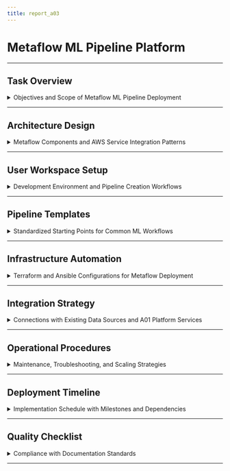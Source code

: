 ```yaml
---
title: report_a03
---
```


# Metaflow ML Pipeline Platform

---

## Task Overview

<details>
<summary>Objectives and Scope of Metaflow ML Pipeline Deployment</summary>

---

- **Purpose**: Design and plan a Metaflow cluster deployment for building, running, and managing machine learning pipelines.
- **Scope**: Leverage existing AWS Data Platform infrastructure (A01) to support ML workflow orchestration for data science teams.
- **Target audience**: Data scientists, ML engineers, and platform administrators.
- **Outcome**: A production-ready Metaflow platform supporting `20-30` users with scalable ML pipeline capabilities.

#### Key Requirements

- **Foundation dependency**: Build upon A01 AWS Data Platform infrastructure.
- **ML workflow focus**: Enable versioned, reproducible, and scalable ML pipelines.
- **Cloud integration**: Seamless AWS service integration for compute scaling and artifact storage.
- **User accessibility**: Support both local development and cloud execution environments.
- **Pipeline templates**: Standardized starting points for common ML workflows.

---

#### Success Metrics

- **User adoption**: `>90%` of ML team using Metaflow for pipeline development within `2` months.
- **Pipeline reliability**: `>95%` successful pipeline execution rate.
- **Development velocity**: Reduce ML experiment iteration time by `50%`.
- **Resource efficiency**: Automatic scaling reduces compute costs by `30%`.

---

</details>

---

## Architecture Design

<details>
<summary>Metaflow Components and AWS Service Integration Patterns</summary>

---

- **Core architecture**: Netflix's Metaflow orchestrating ML workflows with AWS backend services.
- **Service components**:
  - Metaflow service: Central metadata and orchestration engine.
  - Metadata store: PostgreSQL database for pipeline versioning and lineage.
  - Artifact store: S3 buckets for model artifacts and intermediate data.
  - Compute backend: EC2/Batch for scalable pipeline execution.
- **Integration layer**: Connections with A01 platform services (FreeIPA, EFS, VPC).

#### Component Relationships

- **Metaflow service**:
  - Instance type: `m5.large` for metadata API and web UI.
  - Database: RDS PostgreSQL (`db.t3.medium`) for metadata storage.
  - Storage: S3 bucket with versioning for artifact persistence.
- **Compute scaling**:
  - AWS Batch job queues for pipeline step execution.
  - EC2 Spot instances for cost-effective compute resources.
  - Auto-scaling based on pipeline queue depth and resource demands.

---

#### AWS Service Integration

- **S3 artifact storage**:
  ```python
  from metaflow import S3
  
  # Automatic artifact storage
  @step
  def train_model(self):
      # Model artifacts automatically stored in S3
      self.model = train_ml_model(self.data)
      self.next(self.evaluate)
  ```
- **Batch compute integration**: Seamless scaling from local execution to cloud compute.
- **IAM role management**: Integration with A01 FreeIPA for user authentication and S3 access.

---

</details>

---

## User Workspace Setup

<details>
<summary>Development Environment and Pipeline Creation Workflows</summary>

---

- **Local development**: Workstation setup with Metaflow client and AWS credential management.
- **Cloud execution**: Seamless transition from local testing to cloud-scale execution.
- **Notebook integration**: JupyterHub integration for interactive ML development.
- **Version control**: Git integration for pipeline code and automatic versioning.

#### Development Environment Configuration

- **Metaflow client setup**:
  ```bash
  # Install Metaflow with AWS support
  pip install metaflow[aws]
  
  # Configure AWS backend
  metaflow configure aws
  ```
- **AWS credentials**: Integration with FreeIPA for temporary credential generation.
- **IDE integration**: VS Code extensions and command-line tools for pipeline development.
- **Environment management**: Conda/pip environments with dependency isolation.

---

#### Pipeline Development Workflow

- **Template-based creation**: Pre-built templates for common ML patterns.
- **Local testing**: Full pipeline execution on development workstations.
- **Cloud deployment**: One-command scaling to AWS Batch for production runs.
- **Example workflow structure**:
  ```python
  from metaflow import FlowSpec, step, batch
  
  class MLPipeline(FlowSpec):
      @step
      def start(self):
          self.raw_data = load_training_data()
          self.next(self.preprocess)
      
      @batch(cpu=4, memory=8000)
      @step  
      def preprocess(self):
          self.clean_data = preprocess(self.raw_data)
          self.next(self.train)
  ```

---

</details>

---

## Pipeline Templates

<details>
<summary>Standardized Starting Points for Common ML Workflows</summary>

---

- **Template categories**: Classification, regression, time series, NLP, computer vision.
- **Best practices**: Embedded data validation, model evaluation, and deployment patterns.
- **Customization**: Modular components for easy adaptation to specific use cases.
- **Documentation**: Comprehensive guides and examples for each template type.

#### Standard Template Structure

- **Data ingestion template**:
  ```python
  @step
  def ingest_data(self):
      # Standardized data loading with validation
      self.dataset = load_and_validate_data(
          source=self.data_source,
          schema=self.data_schema
      )
      self.next(self.split_data)
  ```
- **Model training template**: Automated hyperparameter tuning and cross-validation.
- **Evaluation template**: Standardized metrics calculation and model comparison.
- **Deployment template**: Model registration and serving preparation.

---

#### Template Customization

- **Parameter configuration**: YAML-based configuration for template customization.
- **Component swapping**: Modular design allows easy algorithm/technique substitution.
- **Extension points**: Hooks for custom preprocessing, feature engineering, and post-processing.
- **Validation rules**: Built-in checks for data quality and model performance thresholds.

---

</details>

---

## Infrastructure Automation

<details>
<summary>Terraform and Ansible Configurations for Metaflow Deployment</summary>

---

- **Terraform modules**: Infrastructure provisioning for Metaflow service components.
- **Ansible playbooks**: Software configuration and integration with A01 platform.
- **CI/CD integration**: Automated deployment pipelines for infrastructure updates.
- **Environment management**: Separate configurations for development, staging, and production.

#### Terraform Configuration

- **Metaflow service infrastructure**:
  ```hcl
  module "metaflow_service" {
    source = "./modules/metaflow"
    
    vpc_id             = module.vpc.vpc_id
    private_subnet_ids = module.vpc.private_subnets
    
    # RDS PostgreSQL for metadata
    db_instance_class = "db.t3.medium"
    db_allocated_storage = 100
    
    # S3 bucket for artifacts
    artifact_bucket_name = "metaflow-artifacts-${random_id.bucket_suffix.hex}"
    
    tags = local.common_tags
  }
  ```
- **AWS Batch job queues**:
  ```hcl
  resource "aws_batch_job_queue" "metaflow_queue" {
    name     = "metaflow-pipeline-queue"
    state    = "ENABLED"
    priority = 1
    
    compute_environment_order {
      order               = 1
      compute_environment = aws_batch_compute_environment.metaflow.arn
    }
  }
  ```

---

#### Ansible Playbook Strategy

- **Service deployment**:
  ```yaml
  - name: Install Metaflow service
    pip:
      name: metaflow
      state: present
      
  - name: Configure Metaflow metadata service
    template:
      src: metaflow-service.conf.j2
      dest: /etc/metaflow/service.conf
    notify: restart metaflow-service
  ```
- **Database initialization**: Automated schema creation and initial configuration.
- **User environment setup**: Template configurations for development workstations.

---

</details>

---

## Integration Strategy

<details>
<summary>Connections with Existing Data Sources and A01 Platform Services</summary>

---

- **Data source integration**: Seamless access to data lakes, databases, and streaming sources.
- **Authentication flow**: FreeIPA integration for single sign-on and credential management.
- **Storage connectivity**: EFS mounting for shared datasets and model repositories.
- **Networking**: VPC integration ensuring secure communication between components.

#### Data Source Connectivity

- **S3 data lakes**: Direct integration with existing data storage from A01 platform.
- **Database connections**: Secure access to RDS, Redshift, and external data sources.
- **API integration**: REST/GraphQL endpoints for real-time data ingestion.
- **Streaming data**: Kafka/Kinesis integration for real-time ML pipelines.

---

#### Security and Access Control

- **IAM role propagation**: User permissions inherited from FreeIPA group memberships.
- **Resource isolation**: User-specific S3 prefixes and compute resource quotas.
- **Network security**: VPC endpoints for AWS service access without internet routing.
- **Audit logging**: CloudTrail integration for ML pipeline execution tracking.

---

</details>

---

## Operational Procedures

<details>
<summary>Maintenance, Troubleshooting, and Scaling Strategies</summary>

---

- **Maintenance workflows**: Regular updates, backup procedures, and performance optimization.
- **Monitoring setup**: Pipeline execution tracking, resource utilization, and error detection.
- **Troubleshooting guides**: Common issues resolution and debugging procedures.
- **Scaling strategies**: Automatic compute scaling and storage capacity management.

#### Monitoring and Alerting

- **Pipeline metrics**: Execution success rates, duration trends, resource utilization.
- **Infrastructure health**: Service availability, database performance, storage capacity.
- **User activity**: Pipeline creation rates, compute usage patterns, error frequencies.
- **Cost tracking**: Resource consumption and optimization opportunities.

---

#### Maintenance Procedures

- **Regular backups**: Automated metadata database backups with point-in-time recovery.
- **Software updates**: Coordinated Metaflow and dependency updates with testing.
- **Performance tuning**: Database optimization and compute resource right-sizing.
- **Capacity planning**: Growth projection and infrastructure scaling recommendations.

---

</details>

---

## Deployment Timeline

<details>
<summary>Implementation Schedule with Milestones and Dependencies</summary>

---

- **Week 1**: Infrastructure provisioning and core service deployment.
- **Week 2**: User authentication integration and workspace configuration.
- **Week 3**: Pipeline template development and testing framework setup.
- **Week 4**: User training, documentation, and production rollout.

#### Implementation Milestones

- **Day 1-3**: Terraform infrastructure deployment and AWS service configuration.
- **Day 4-7**: Metaflow service installation and database schema initialization.
- **Day 8-10**: FreeIPA integration and user access testing.
- **Day 11-14**: Pipeline template creation and validation.
- **Day 15-21**: User onboarding and training sessions.
- **Day 22-28**: Production workload migration and performance monitoring.

---

#### Risk Mitigation

- **Dependency management**: A01 platform stability verification before Metaflow deployment.
- **Rollback procedures**: Infrastructure snapshots and service rollback automation.
- **User communication**: Change management and training schedule coordination.
- **Performance validation**: Load testing and capacity verification before production use.

---

</details>

---

## Quality Checklist

<details>
<summary>Compliance with Documentation Standards</summary>

---

- [x] YAML front matter present with `report_a03` title.
- [x] Each subsection (###) contains one details block.
- [x] Main sections (##) separated by `---`.
- [x] No separators between ### sections.
- [x] Details blocks start and end with `---`.
- [x] Subsubsections (####) separated by `---`.
- [x] Summary text is descriptive and specific.
- [x] All content formatted as bullet points.
- [x] Block elements (code, YAML) indented by `2` spaces.
- [x] No numbered headings or bullet points.
- [x] Technical symbols wrapped in backticks (e.g., `20-30`).
- [x] Code blocks include language specification (e.g., `hcl`, `python`).

---

</details>

---
